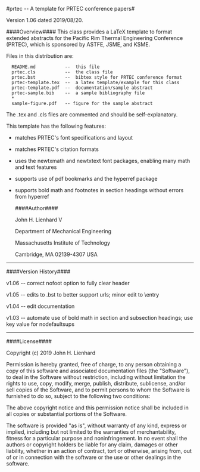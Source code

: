   #prtec -- A template for PRTEC conference papers#
 
  Version 1.06 dated 2019/08/20.
  
  ####Overview####
  This class provides a LaTeX template to format extended abstracts for the 
  Pacific Rim Thermal Engineering Conference (PRTEC), which is sponsored 
  by ASTFE, JSME, and KSME.
  
  Files in this distribution are:

      README.md           --  this file
      prtec.cls           --  the class file
      prtec.bst           --  bibtex style for PRTEC conference format
      prtec-template.tex  --  a latex template/example for this class
      prtec-template.pdf  --  documentation/sample abstract
      prtec-sample.bib    --  a sample bibliography file
      *
      sample-figure.pdf   -- figure for the sample abstract

  The .tex and .cls files are commented and should be self-explanatory.

  
  

  This template has the following features:

- matches PRTEC's font specifications and layout

- matches PRTEC's citation formats
	
- uses the newtxmath and newtxtext font packages, enabling many math and text features

- supports use of pdf bookmarks and the hyperref package

- supports bold math and footnotes in section headings without errors from hyperref
	

  ####Author####
  
  John H. Lienhard V
  
  Department of Mechanical Engineering
          
  Massachusetts Institute of Technology
          
  Cambridge, MA 02139-4307 USA

 ---
 
 ####Version History####
 
 v1.06 -- correct nofoot option to fully clear header
 
 v1.05 -- edits to .bst to better support urls; minor edit to \\entry

 v1.04 -- edit documentation
 
 v1.03 -- automate use of bold math in section and subsection headings; use key value for nodefaultsups
 
 ---
 
 ####License####

 Copyright (c) 2019 John H. Lienhard

 Permission is hereby granted, free of charge, to any person obtaining a copy of this software and 
 associated documentation files (the "Software"), to deal in the Software without restriction, 
 including without limitation the rights to use, copy, modify, merge, publish, distribute, sublicense, 
 and/or sell copies of the Software, and to permit persons to whom the Software is furnished to do so, 
 subject to the following two conditions:

 The above copyright notice and this permission notice shall be included in all copies or 
 substantial portions of the Software.

 The software is provided "as is", without warranty of any kind, express or implied, including but 
 not limited to the warranties of merchantability, fitness for a particular purpose and noninfringement. 
 In no event shall the authors or copyright holders be liable for any claim, damages or other liability, 
 whether in an action of contract, tort or otherwise, arising from, out of or in connection with the 
 software or the use or other dealings in the software.
